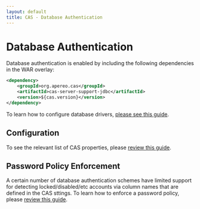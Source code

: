 ```yaml
---
layout: default
title: CAS - Database Authentication
---
```


# Database Authentication

Database authentication is enabled by including the following dependencies in the WAR overlay:

```xml
<dependency>
    <groupId>org.apereo.cas</groupId>
    <artifactId>cas-server-support-jdbc</artifactId>
    <version>${cas.version}</version>
</dependency>
```

To learn how to configure database drivers, [please see this guide](JDBC-Drivers.html).

## Configuration

To see the relevant list of CAS properties, please [review this guide](Configuration-Properties.html#database-authentication).

## Password Policy Enforcement

A certain number of database authentication schemes have limited support for detecting locked/disabled/etc accounts
via column names that are defined in the CAS sttings. To learn how to enforce a password policy, please [review this guide](Password-Policy-Enforcement.html).
